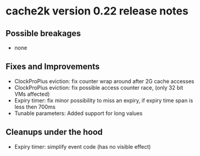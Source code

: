 # cache2k version 0.22 release notes

## Possible breakages

  * none

## Fixes and Improvements

  * ClockProPlus eviction: fix counter wrap around after 2G cache accesses
  * ClockProPlus eviction: fix possible access counter race, (only 32 bit VMs affected)
  * Expiry timer: fix minor possibility to miss an expiry, if expiry time span is less then 700ms  
  * Tunable parameters: Added support for long values
  
## Cleanups under the hood
  
  * Expiry timer: simplify event code (has no visible effect)

